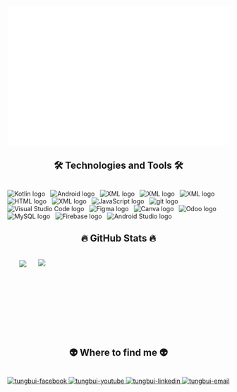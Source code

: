 <a href="#" target="_blank">
  <img src="svg/tungbui.svg" width="1200" alt="tungbui-official" />
</a>

<h2 align="center">🛠 Technologies and Tools 🛠</h2>
<br>
<!-- https://simpleicons.org/ -->
<span><img src="https://img.shields.io/badge/Kotlin-282C34?logo=kotlin&logoColor=7F52FF" alt="Kotlin logo" title="Kotlin" height="25" /></span>
&nbsp;
<span><img src="https://img.shields.io/badge/Android-282C34?logo=android&logoColor=3DDC84" alt="Android logo" title="Android" height="25" /></span>
&nbsp;
<span><img src="https://img.shields.io/badge/XML-282C34?logo=xml&logoColor=F7DF1E" alt="XML logo" title="XML" height="25" /></span>
&nbsp;
<span><img src="https://img.shields.io/badge/Flutter-282C34?logo=flutter&logoColor=0175C2" alt="XML logo" title="XML" height="25" /></span>
&nbsp;
<span><img src="https://img.shields.io/badge/Dart-282C34?logo=dart&logoColor=03569B" alt="XML logo" title="XML" height="25" /></span>
&nbsp;
<span><img src="https://img.shields.io/badge/HTML-282C34?" alt="HTML logo" title="HTML" height="25" /></span>
&nbsp;
<span><img src="https://img.shields.io/badge/C Sharp-282C34?" alt="XML logo" title="XML" height="25" /></span>
&nbsp;
<span><img src="https://img.shields.io/badge/JavaScript-282C34?logo=javascript&logoColor=F7DF1E" alt="JavaScript logo" title="JavaScript" height="25" /></span>
&nbsp;
<span><img src="https://img.shields.io/badge/git-282C34?logo=git&logoColor=F05032" alt="git logo" title="git" height="25" /></span>
&nbsp;
<span><img src="https://img.shields.io/badge/VS%20Code-282C34?logo=visual-studio-code&logoColor=007ACC" alt="Visual Studio Code logo" title="Visual Studio Code" height="25" /></span>
&nbsp;
<span><img src="https://img.shields.io/badge/Figma-282C34?logo=figma&logoColor=F24E1E" alt="Figma logo" title="Figma" height="25" /></span>
&nbsp;
<span><img src="https://img.shields.io/badge/Canva-282C34?logo=canva&logoColor=00C4CC" alt="Canva logo" title="Canva" height="25" /></span>
&nbsp;
<span><img src="https://img.shields.io/badge/Odoo-282C34?logo=odoo&logoColor=#714B67" alt="Odoo logo" title="Odoo" height="25" /></span>
&nbsp;
<span><img src="https://img.shields.io/badge/MySQL-282C34?logo=mysql&logoColor=4479A1v" alt="MySQL logo" title="MySQL" height="25" /></span>
&nbsp;
<span><img src="https://img.shields.io/badge/Firebase-282C34?logo=firebase&logoColor=FFCA28" alt="Firebase logo" title="Firebase" height="25" /></span>
&nbsp;
<span><img src="https://img.shields.io/badge/Android Studio-282C34?logo=androidstudio&logoColor=#3DDC84" alt="Android Studio logo" title="FiAndroid Studiorebase" height="25" /></span>
&nbsp;

<br>
<h2 align="center">🔥 GitHub Stats 🔥</h2>
<!-- https://github.com/anuraghazra/github-readme-stats -->
<br>
<div align=center>
  <a href="#" title="TungBui1002">
    <img width="315" align="center" src="https://github-readme-stats.vercel.app/api/top-langs/?username=TungBui1002&hide=c%23,powershell,Mathematica,Ruby,Objective-C,Objective-C%2b%2b,Cuda&title_color=61dafb&text_color=ffffff&icon_color=61dafb&bg_color=20232a&langs_count=8&layout=compact&border_color=61dafb&hide_border=true" />
  </a>
  <a href="#" title="TungBui1002">
    <img align="right" width="434" src="https://github-readme-stats.vercel.app/api?username=TungBui1002&show_icons=true&theme=react&border_color=61dafb&hide_border=true&rank_icon=github&include_all_commits=true" />
  </a>
</div>


<br><br><br><br><br><br><br><br>
<h2 align="center">👽 Where to find me 👽</h2>
<br>
<!-- https://icons8.com -->
<div align="center">
  <a href="https://www.facebook.com/tung.buithanh.31521/" target="blank">
    <img src="https://img.icons8.com/bubbles/100/000000/facebook-new.png" alt="tungbui-facebook" />
  </a>
  <a href="https://www.youtube.com/@BBen1002" target="blank">
    <img src="https://img.icons8.com/bubbles/100/000000/youtube-squared.png" alt="tungbui-youtube" />
  </a>
  <a href="???" target="blank">
    <img src="https://img.icons8.com/bubbles/100/000000/linkedin.png" alt="tungbui-linkedin" />
  </a>
  <a href="mailto:tungb100203@gmail.com" target="top">
    <img src="https://img.icons8.com/bubbles/100/000000/apple-mail.png" alt="tungbui-email" />
  </a>
</div>
<br>
